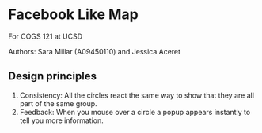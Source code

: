 Facebook Like Map
=================

For COGS 121 at UCSD

Authors: Sara Millar (A09450110) and Jessica Aceret

Design principles
----------------
1. Consistency: All the circles react the same way to show that they are all part of the same group.
2. Feedback: When you mouse over a circle a popup appears instantly to tell you more information.
